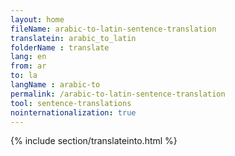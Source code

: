 ```yaml
---
layout: home
fileName: arabic-to-latin-sentence-translation
translatein: arabic_to_latin
folderName : translate
lang: en
from: ar
to: la
langName : arabic-to
permalink: /arabic-to-latin-sentence-translation
tool: sentence-translations
nointernationalization: true
---
```

{% include section/translateinto.html %}
